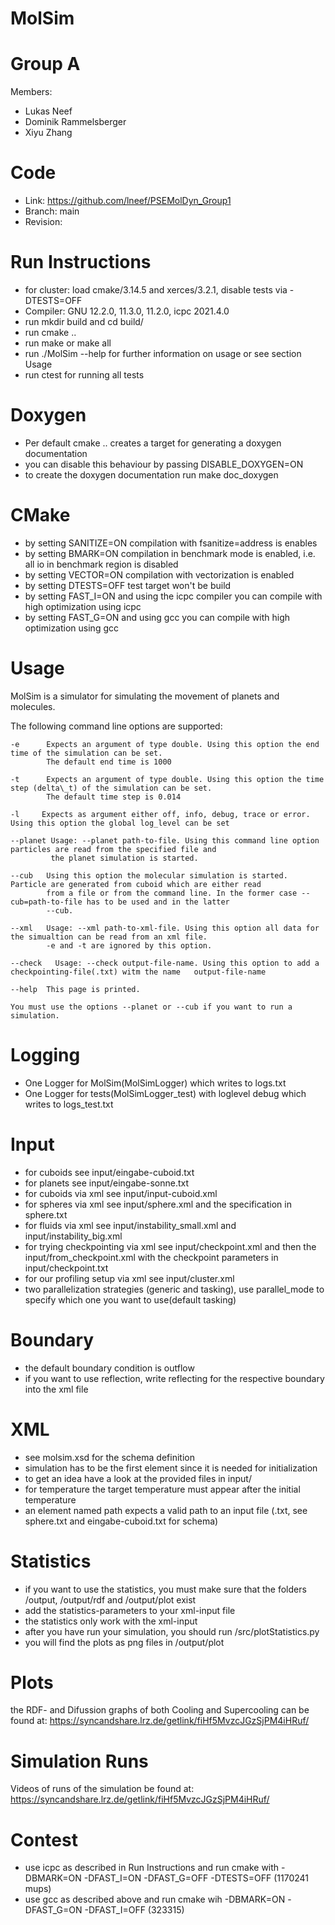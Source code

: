 MolSim
===

# Group A #
Members:
* Lukas Neef
* Dominik Rammelsberger
* Xiyu Zhang

# Code #
* Link: https://github.com/lneef/PSEMolDyn_Group1
* Branch: main
* Revision:


# Run Instructions #
* for cluster: load cmake/3.14.5 and xerces/3.2.1, disable tests via -DTESTS=OFF
* Compiler: GNU 12.2.0, 11.3.0, 11.2.0, icpc 2021.4.0
* run mkdir build and cd build/
* run cmake ..
* run make or make all
* run ./MolSim --help for further information on usage or see section Usage
* run ctest for running all tests

# Doxygen #
* Per default cmake .. creates a target for generating a doxygen documentation
* you can disable this behaviour by passing DISABLE\_DOXYGEN=ON
* to create the doxygen documentation run make doc\_doxygen

# CMake #
* by setting SANITIZE=ON compilation with fsanitize=address is enables
* by setting BMARK=ON compilation in benchmark mode is enabled, i.e. all io in benchmark region is disabled
* by setting VECTOR=ON compilation with vectorization is enabled
* by setting DTESTS=OFF test target won't be build
* by setting FAST_I=ON and using the icpc compiler you can compile with high optimization using icpc
* by setting FAST_G=ON and using gcc you can compile with high optimization using gcc

# Usage #
MolSim is a simulator for simulating the movement of planets and molecules.

The following command line options are supported:

    -e      Expects an argument of type double. Using this option the end time of the simulation can be set.
            The default end time is 1000

    -t      Expects an argument of type double. Using this option the time step (delta\_t) of the simulation can be set.
            The default time step is 0.014

    -l     Expects as argument either off, info, debug, trace or error. Using this option the global log_level can be set

    --planet Usage: --planet path-to-file. Using this command line option particles are read from the specified file and
             the planet simulation is started.

    --cub   Using this option the molecular simulation is started. Particle are generated from cuboid which are either read
            from a file or from the command line. In the former case --cub=path-to-file has to be used and in the latter
            --cub.

    --xml   Usage: --xml path-to-xml-file. Using this option all data for the simualtion can be read from an xml file.
            -e and -t are ignored by this option.

    --check   Usage: --check output-file-name. Using this option to add a checkpointing-file(.txt) witm the name   output-file-name

    --help  This page is printed.

    You must use the options --planet or --cub if you want to run a simulation. 

# Logging #
* One Logger for MolSim(MolSimLogger) which writes to logs.txt
* One Logger for tests(MolSimLogger_test) with loglevel debug which writes to logs_test.txt

# Input #
* for cuboids see input/eingabe-cuboid.txt
* for planets see input/eingabe-sonne.txt
* for cuboids via xml see input/input-cuboid.xml
* for spheres via xml see input/sphere.xml and the specification in sphere.txt
* for fluids via xml see input/instability_small.xml and input/instability_big.xml
* for trying checkpointing via xml see input/checkpoint.xml and then the input/from_checkpoint.xml with the checkpoint parameters in input/checkpoint.txt
* for our profiling setup via xml see input/cluster.xml
* two parallelization strategies (generic and tasking), use parallel_mode to specify which one you want to use(default tasking)

# Boundary #
* the default boundary condition is outflow
* if you want to use reflection, write reflecting for the respective boundary into the xml file

# XML #
* see molsim.xsd for the schema definition
* simulation has to be the first element since it is needed for initialization
* to get an idea have a look at the provided files in input/
* for temperature the target temperature must appear after the initial temperature
* an element named path expects a valid path to an input file (.txt, see sphere.txt and eingabe-cuboid.txt for schema)

# Statistics #
* if you want to use the statistics, you must make sure that the folders /output, /output/rdf and /output/plot exist
* add the statistics-parameters to your xml-input file
* the statistics only work with the xml-input
* after you have run your simulation, you should run /src/plotStatistics.py
* you will find the plots as png files in /output/plot

# Plots #
the RDF- and Difussion graphs of both Cooling and Supercooling can be found at:
https://syncandshare.lrz.de/getlink/fiHf5MvzcJGzSjPM4iHRuf/

# Simulation Runs #
Videos of runs of the simulation be found at:
https://syncandshare.lrz.de/getlink/fiHf5MvzcJGzSjPM4iHRuf/

# Contest #
* use icpc as described in Run Instructions and run cmake with -DBMARK=ON -DFAST_I=ON -DFAST_G=OFF -DTESTS=OFF (1170241 mups)
* use gcc as described above and run cmake wih -DBMARK=ON -DFAST_G=ON -DFAST_I=OFF (323315)
